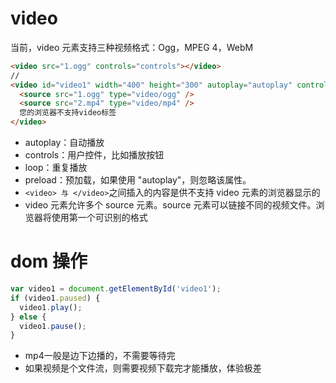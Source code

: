 # video

当前，video 元素支持三种视频格式：Ogg，MPEG 4，WebM

```html
<video src="1.ogg" controls="controls"></video>
//
<video id="video1" width="400" height="300" autoplay="autoplay" controls="controls" loop="loop" preload="preload">
  <source src="1.ogg" type="video/ogg" />
  <source src="2.mp4" type="video/mp4" />
  您的浏览器不支持video标签
</video>
```

- autoplay：自动播放
- controls：用户控件，比如播放按钮
- loop：重复播放
- preload：预加载，如果使用 "autoplay"，则忽略该属性。
- `<video> 与 </video>`之间插入的内容是供不支持 video 元素的浏览器显示的
- video 元素允许多个 source 元素。source 元素可以链接不同的视频文件。浏览器将使用第一个可识别的格式

# dom 操作

```js
var video1 = document.getElementById('video1');
if (video1.paused) {
  video1.play();
} else {
  video1.pause();
}
```

- mp4一般是边下边播的，不需要等待完
- 如果视频是个文件流，则需要视频下载完才能播放，体验极差
